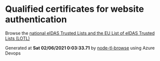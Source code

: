 # Qualified certificates for website authentication 
 Browse the [national eIDAS Trusted Lists and the EU List of eIDAS Trusted Lists (LOTL)](https://webgate.ec.europa.eu/tl-browser/#/) 
 
 
Generated at **Sat 02/06/2021  0:03:33.71** by [node-tl-browse](https://github.com/ymedlop/node-tl-browser) using Azure Devops 
